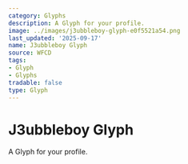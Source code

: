 ```yaml
---
category: Glyphs
description: A Glyph for your profile.
image: ../images/j3ubbleboy-glyph-e0f5521a54.png
last_updated: '2025-09-17'
name: J3ubbleboy Glyph
source: WFCD
tags:
- Glyph
- Glyphs
tradable: false
type: Glyph
---
```


# J3ubbleboy Glyph

A Glyph for your profile.

